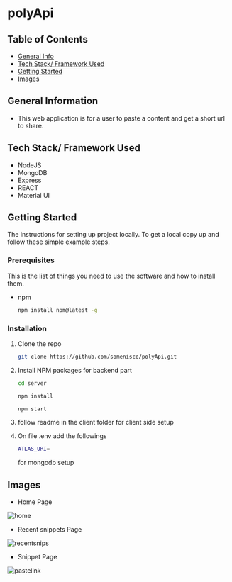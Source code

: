 # polyApi

## Table of Contents

- [General Info](#general-information)
- [Tech Stack/ Framework Used](#techstack/framework-used)
- [Getting Started](#Getting-Started)
- [Images](#images)

## General Information

- This web application is for a user to paste a content and get a short url to share.

## Tech Stack/ Framework Used

- NodeJS
- MongoDB
- Express
- REACT
- Material UI

## Getting Started

The instructions for setting up project locally.
To get a local copy up and follow these simple example steps.

### Prerequisites

This is the list of things you need to use the software and how to install them.

- npm
  ```sh
  npm install npm@latest -g
  ```

### Installation

1. Clone the repo
   ```sh
   git clone https://github.com/somenisco/polyApi.git
   ```
2. Install NPM packages for backend part

   ```sh
   cd server
   ```

   ```sh
   npm install
   ```

   ```sh
   npm start
   ```

3. follow readme in the client folder for client side setup

4. On file .env add the followings
   ```sh
   ATLAS_URI=
   ```
   for mongodb setup

## Images

- Home Page

![home](https://user-images.githubusercontent.com/79037839/154550834-0d55090d-1475-4412-86a6-d6bb7a6829c9.png)

- Recent snippets Page

![recentsnips](https://user-images.githubusercontent.com/79037839/154551254-c71ab2af-7e61-4049-a866-8627eb568aab.png)

- Snippet Page

![pastelink](https://user-images.githubusercontent.com/79037839/154551135-91ecbdc3-b85b-449f-8459-a8a3937d4d2b.png)
